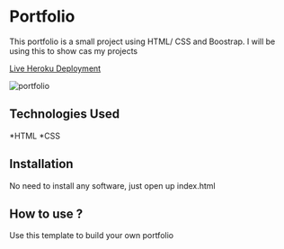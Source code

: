# Portfolio
This portfolio is a small project using HTML/ CSS and Boostrap. I will be using this to show cas my projects

[Live Heroku Deployment](https://portfolio-shamel.herokuapp.com/)

![portfolio](https://user-images.githubusercontent.com/72460827/146849420-8adaf9a8-a6da-4102-9059-f9f25c81870c.PNG)


## Technologies Used

*HTML
*CSS

## Installation

No need to install any software, just open up index.html

## How to use ?

Use this template to build your own portfolio
